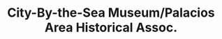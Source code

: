 ---
layout: repo
title: "City-By-the-Sea Museum/Palacios Area Historical Assoc."
id: 17202
permalink: repos/17202/
---